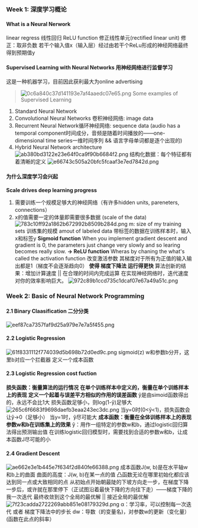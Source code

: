 ### Week 1: 深度学习概论
#### What is a Neural Nerwork
linear regress 线性回归
ReLU function 修正线性单元(rectified linear unit)
修正：取非负数
若干个输入值x（输入层）经过由若干个ReLu形成的神经网络最终得到预期值y
#### Supervised Learning with Neural Networks 用神经网络进行监督学习
这是一种机器学习，目前因此获利最大为online advertising
>![0c6a840c37d141193e7af4aaedc07e65.png](en-resource://database/2871:1)
Some examples of Supervised Learning
1. Standard Neural Network
2. Convolutional Neural Networks 卷积神经网络: image data
3. Recurrent Neural Network循环神经网络: sequence data (audio has a temporal component时间成分，音频是随着时间播放的——one-dimensional time series一维时间序列 && 语言字母单词都是逐个出现的)
4. Hybrid Neural Network architecture
![ab380bd3122e23e64f0ca9f90b6684f2.png](en-resource://database/2873:1)
结构化数据：每个特征都有着清晰的定义
![e66743c505a20bfc5fcaaf3e7ed7842d.png](en-resource://database/2875:1)
#### 为什么深度学习会兴起
**Scale drives deep learning progress**
1. 需要训练一个规模足够大的神经网络（有许多hidden units, pareneters, connections）
2. x的值需要一定的体量即需要很多数据 (scale of the data)
![783c10ff92a1862b672992b8509b284d.png](en-resource://database/2879:1)
m: size of my training sets 训练集的规模
amout of labeled data 带标签的数据在训练样本时，输入x和标签y
**Sigmoid function**
When you implement gradient descent and gradient is 0, the parameters just change very slowly and so learing becomes really slow. 
**-> ReLU function**
Wheras by chaning the what's called the activation function 改变激活参数
其梯度对于所有为正值的输入输出都是1（梯度不会逐渐趋向0）
**使得 梯度下降法 运行得更快**
算法创新的结果：增加计算速度 || 在合理的时间内完成运算
在实现神经网络时，迭代速度对你的效率影响巨大。
![972c89b1ccd735c1dcaf07e67a49a51c.png](en-resource://database/2881:1)

### Week 2: Basic of Neural Network Programming
#### 2.1 Binary Claasification 二分分类
![eef87ca7357faf9d25a979e7e7a5f455.png](en-resource://database/2887:1)
#### 2.2 Logistic Regression
![61f8331112f774039d5b698b72d0ed9c.png](en-resource://database/2885:1)
sigmoid(z)
w和参数b分开，这里b对应一个拦截器
定义一个成本函数
#### 2.3 Logistic Regression cost fuction
**损失函数：衡量算法的运行情况**
**在单个训练样本中定义的，衡量在单个训练样本上的表现**
**定义一个起着与误差平方相似的作用的误差函数**
ŷ是由simoid函数得出的，永远不会比1大
损失函数足够小，则log(1-ŷ)足够大
![265c6f6683f9698daefb3eaa243ec3dc.png](en-resource://database/2891:1)
当y=0时(0<ŷ<1)，损失函数会让ŷ->0（足够小）
当y=1时，ŷ尽可能大
**成本函数：衡量在全体训练样本上的表现**
**参数w和b在训练集上的效果**
ŷ：用作一组特定的参数w和b，通过logistic回归算法得出预测输出值
在训练logistic回归模型时，需要找到合适的参数w和b，让成本函数J尽可能的小
#### 2.4 Gradient Descent
![ae662e3e1b445e7f634f2d840fe66388.png](en-resource://database/2895:1)
成本函数J(w, b)是在水平轴w和b上的曲面
曲面的高度：J(w, b)在某一点的值
凸函数无论在哪里初始化都应该达到同一点或大致相同的点
从初始点开始朝最陡的下坡方向走一步，在梯度下降一步后，或许就在那里停下（正试图沿着最快下降的方向往下走）——梯度下降的我一次迭代
最终收敛到这个全局的最优解 || 接近全局的最优解
![7f23cadda2722269abb851e08179329d.png](en-resource://database/2897:1)
α：学习率，可以控制每一次迭代 或者 梯度下降法中的步长
dw：导数（的变量名)，对参数w的更新（变化量）(函数在此点的斜率）